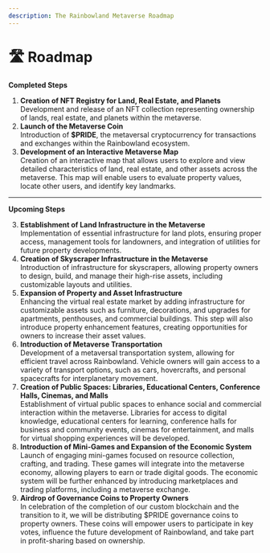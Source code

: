 ```yaml
---
description: The Rainbowland Metaverse Roadmap
---
```


# 🛣️ Roadmap

**Completed Steps**

1. **Creation of NFT Registry for Land, Real Estate, and Planets**\
   Development and release of an NFT collection representing ownership of lands, real estate, and planets within the metaverse.
2. **Launch of the Metaverse Coin**\
   Introduction of **$PRIDE**, the metaversal cryptocurrency for transactions and exchanges within the Rainbowland ecosystem.
3. **Development of an Interactive Metaverse Map**\
   Creation of an interactive map that allows users to explore and view detailed characteristics of land, real estate, and other assets across the metaverse. This map will enable users to evaluate property values, locate other users, and identify key landmarks.

***

**Upcoming Steps**

3. **Establishment of Land Infrastructure in the Metaverse**\
   Implementation of essential infrastructure for land plots, ensuring proper access, management tools for landowners, and integration of utilities for future property developments.
4. **Creation of Skyscraper Infrastructure in the Metaverse**\
   Introduction of infrastructure for skyscrapers, allowing property owners to design, build, and manage their high-rise assets, including customizable layouts and utilities.
5. **Expansion of Property and Asset Infrastructure**\
   Enhancing the virtual real estate market by adding infrastructure for customizable assets such as furniture, decorations, and upgrades for apartments, penthouses, and commercial buildings. This step will also introduce property enhancement features, creating opportunities for owners to increase their asset values.
6. **Introduction of Metaverse Transportation**\
   Development of a metaversal transportation system, allowing for efficient travel across Rainbowland. Vehicle owners will gain access to a variety of transport options, such as cars, hovercrafts, and personal spacecrafts for interplanetary movement.
7. **Creation of Public Spaces: Libraries, Educational Centers, Conference Halls, Cinemas, and Malls**\
   Establishment of virtual public spaces to enhance social and commercial interaction within the metaverse. Libraries for access to digital knowledge, educational centers for learning, conference halls for business and community events, cinemas for entertainment, and malls for virtual shopping experiences will be developed.
8. **Introduction of Mini-Games and Expansion of the Economic System**\
   Launch of engaging mini-games focused on resource collection, crafting, and trading. These games will integrate into the metaverse economy, allowing players to earn or trade digital goods. The economic system will be further enhanced by introducing marketplaces and trading platforms, including a metaverse exchange.
9. **Airdrop of Governance Coins to Property Owners**\
   In celebration of the completion of our custom blockchain and the transition to it, we will be distributing $PRIDE governance coins to property owners. These coins will empower users to participate in key votes, influence the future development of Rainbowland, and take part in profit-sharing based on ownership.

